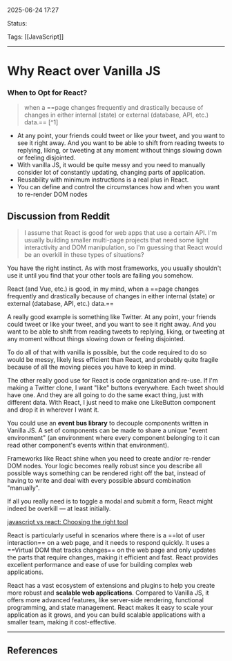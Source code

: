 
2025-06-24 17:27

Status:

Tags:  [[JavaScript]]

---
# Why React over Vanilla JS
### When to Opt for React?
>when a ==page changes frequently and drastically because of changes in either internal (state) or external (database, API, etc.) data.==  [^1] 

- At any point, your friends could tweet or like your tweet, and you want to see it right away. And you want to be able to shift from reading tweets to replying, liking, or tweeting at any moment without things slowing down or feeling disjointed.
- With vanilla JS, it would be quite messy and you need to manually consider lot of constantly updating, changing parts of application.
- Reusability with minimum instructions is a real plus in React.
- You can define and control the circumstances how and when you want to re-render DOM nodes

## Discussion from Reddit

> I assume that React is good for web apps that use a certain API. I'm usually building smaller multi-page projects that need some light interactivity and DOM manipulation, so I'm guessing that React would be an overkill in these types of situations?

You have the right instinct. As with most frameworks, you usually shouldn't use it until you find that your other tools are failing you somehow.

React (and Vue, etc.) is good, in my mind, when a ==page changes frequently and drastically because of changes in either internal (state) or external (database, API, etc.) data.==

A really good example is something like Twitter. At any point, your friends could tweet or like your tweet, and you want to see it right away. And you want to be able to shift from reading tweets to replying, liking, or tweeting at any moment without things slowing down or feeling disjointed.

To do all of that with vanilla is possible, but the code required to do so would be messy, likely less efficient than React, and probably quite fragile because of all the moving pieces you have to keep in mind.

The other really good use for React is code organization and re-use. If I'm making a Twitter clone, I want "like" buttons everywhere. Each tweet should have one. And they are all going to do the same exact thing, just with different data. With React, I just need to make one LikeButton component and drop it in wherever I want it.

You could use an **event bus library** to decouple components written in Vanilla JS. A set of components can be made to share a unique "event environment" (an environment where every component belonging to it can read other component's events within that environment).

Frameworks like React shine when you need to create and/or re-render DOM nodes. Your logic becomes really robust since you describe all possible ways something can be rendered right off the bat, instead of having to write and deal with every possible absurd combination "manually".

If all you really need is to toggle a modal and submit a form, React might indeed be overkill — at least initially.

 [javascript vs react: Choosing the right tool](https://www.asynclabs.co/blog/software-development/vanilla-javascript-vs-react-choosing-the-right-tool-for-web-development/)

React is particularly useful in scenarios where there is a ==lot of user interaction== on a web page, and it needs to respond quickly. It uses a ==Virtual DOM that tracks changes== on the web page and only updates the parts that require changes, making it efficient and fast. React provides excellent performance and ease of use for building complex web applications.

React has a vast ecosystem of extensions and plugins to help you create more robust and **scalable web applications**. Compared to Vanilla JS, it offers more advanced features, like server-side rendering, functional programming, and state management. React makes it easy to scale your application as it grows, and you can build scalable applications with a smaller team, making it cost-effective.

---
## References
